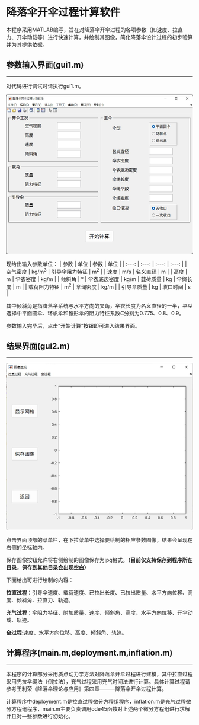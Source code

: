 # 降落伞开伞过程计算软件

本程序采用MATLAB编写，旨在对降落伞开伞过程的各项参数（如速度、拉直力、开伞动载等）进行快速计算，并绘制其图像，简化降落伞设计过程的初步验算并为其提供依据。

## **参数输入界面(gui1.m)**

***
对代码进行调试时请执行gui1.m。

![image](./image/参数输入界面.jpg)

现给出输入参数单位：
| 参数 | 单位 | 参数 | 单位 |
| :---: | :---: | :---: | :---: |
| 空气密度 | kg/m<sup>3</sup> | 引导伞阻力特征 | m<sup>2</sup> |
| 速度 | m/s | 名义直径 | m |
| 高度 | m | 伞衣密度 | kg/m |
| 倾斜角 | &deg; | 伞衣底边密度 | kg/m 
| 载荷质量 | kg | 伞绳长度 | m |
| 载荷阻力特征 | m<sup>2</sup> | 伞绳密度 | kg/m |
| 引导伞质量 | kg | 收口时间 | s |

其中倾斜角是指降落伞系统与水平方向的夹角，伞衣长度为名义直径的一半，伞型选择中平面圆伞、环帆伞和锥形伞的阻力特征系数*C*分别为0.775、0.8、0.9。

参数输入完毕后，点击“开始计算”按钮即可进入结果界面。

## **结果界面(gui2.m)**

***
![image](./image/结果界面.jpg)

点击界面顶部的菜单栏，在下拉菜单中选择要绘制的相应参数图像，结果会呈现在右侧的坐标轴内。

保存图像按钮允许将右侧绘制的图像保存为jpg格式。**（目前仅支持保存到程序所在目录，保存到其他目录会出现空白）**

下面给出可进行绘制的内容：

**拉直过程**：引导伞速度、载荷速度、已拉出长度、已拉出质量、水平方向位移、高度、倾斜角、拉直力、轨迹。

**充气过程**：伞阻力特征、附加质量、速度、倾斜角、高度、水平方向位移、开伞动载、轨迹。

**全过程**:速度、水平方向位移、高度、倾斜角、轨迹。

## **计算程序(main.m,deployment.m,inflation.m)**

***
本程序的计算部分采用质点动力学方法对降落伞开伞过程进行建模，其中拉直过程采用先拉伞绳法（倒拉法），充气过程采用充气时间法进行计算。具体计算过程请参考王利荣《降落伞理论与应用》第四章———降落伞开伞过程计算。

计算程序中deployment.m是拉直过程微分方程组程序，inflation.m是充气过程微分方程组程序，main.m主要负责调用ode45函数对上述两个微分方程组进行求解并且对一些参数进行初始化。
